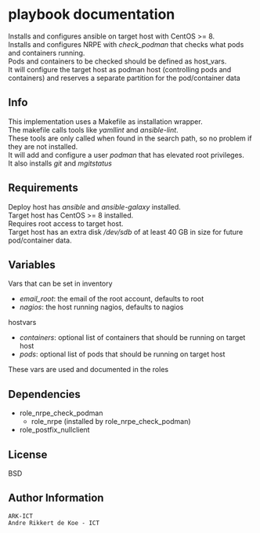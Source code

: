 playbook documentation
======================

Installs and configures ansible on target host with CentOS >= 8.    
Installs and configures NRPE with *check_podman* that checks what pods and containers running.  
Pods and containers to be checked should be defined as host_vars.  
It will configure the target host as podman host (controlling pods and containers) and reserves a separate partition for the pod/container data

Info
----

This implementation uses a Makefile as installation wrapper.  
The makefile calls tools like *yamllint* and *ansible-lint*.  
These tools are only called when found in the search path, so no problem if they are not installed.  
It will add and configure a user *podman* that has elevated root privileges.  
It also installs *git* and *mgitstatus*

Requirements
------------

Deploy host has *ansible* and *ansible-galaxy* installed.  
Target host has CentOS >= 8 installed.  
Requires root access to target host.  
Target host has an extra disk */dev/sdb* of at least 40 GB in size for future pod/container data.  

Variables
--------------

Vars that can be set in inventory  
* *email_root*: the email of the root account, defaults to root  
* *nagios*: the host running nagios, defaults to nagios  

hostvars  
* *containers*: optional list of containers that should be running on target host  
* *pods*: optional list of pods that should be running on target host  

These vars are used and documented in the roles

Dependencies
------------

* role_nrpe_check_podman
  * role_nrpe (installed by role_nrpe_check_podman)
* role_postfix_nullclient

License
-------

BSD

Author Information
------------------

    ARK-ICT
    Andre Rikkert de Koe - ICT
